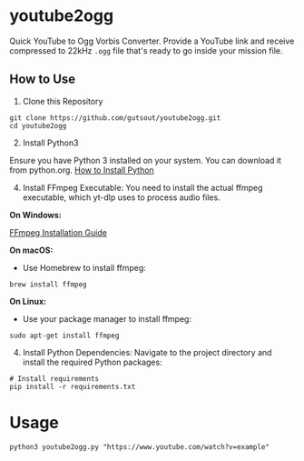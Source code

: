 # youtube2ogg

Quick YouTube to Ogg Vorbis Converter. Provide a YouTube link and receive compressed to 22kHz `.ogg` file that's ready to go inside your mission file.
## How to Use

1. Clone this Repository
```
git clone https://github.com/gutsout/youtube2ogg.git
cd youtube2ogg
```

2. Install Python3

Ensure you have Python 3 installed on your system. You can download it from python.org.
[How to Install Python](https://www.digitalocean.com/community/tutorials/install-python-windows-10)

4. Install FFmpeg Executable:
You need to install the actual ffmpeg executable, which yt-dlp uses to process audio files.

**On Windows:**

[FFmpeg Installation Guide](https://phoenixnap.com/kb/ffmpeg-windows)
    
**On macOS:**
* Use Homebrew to install ffmpeg:
```
brew install ffmpeg
```

**On Linux:**
* Use your package manager to install ffmpeg:
```
sudo apt-get install ffmpeg
```

4. Install Python Dependencies:
Navigate to the project directory and install the required Python packages:
```
# Install requirements
pip install -r requirements.txt
```
  
# Usage
```
python3 youtube2ogg.py "https://www.youtube.com/watch?v=example"
```
